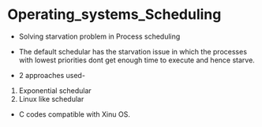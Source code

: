 # Operating_systems_Scheduling

* Solving starvation problem in Process scheduling
* The default schedular has the starvation issue in which the processes with lowest priorities dont get enough time to execute and hence starve.

* 2 approaches used-
1. Exponential schedular
2. Linux like schedular

* C codes compatible with Xinu OS.
